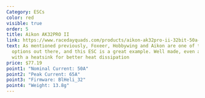 ```yaml
---
Category: ESCs
color: red
visible: true
order: 5
title: Aikon AK32PRO II
link: https://www.racedayquads.com/products/aikon-ak32pro-ii-32bit-50a-2-6s-20x20-4in1-esc
text: As mentioned previously, Foxeer, Hobbywing and Aikon are one of the best
  options out there, and this ESC is a great example. Well made, even available
  with a heatsink for better heat dissipation
price: $77.19
point1: "Nominal Current: 50A"
point2: "Peak Current: 65A"
point3: "Firmware: BlHeli_32"
point4: "Weight: 13.8g"
---
```

